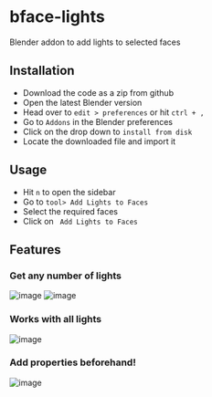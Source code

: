 # bface-lights
Blender addon to add lights to selected faces

## Installation

- Download the code as a zip from github
- Open the latest Blender version
- Head over to `edit > preferences` or hit `ctrl + ,`
- Go to `Addons` in the Blender preferences
- Click on the drop down to `install from disk`
- Locate the downloaded file and import it

## Usage
- Hit `n` to open the sidebar
- Go to `tool> Add Lights to Faces`
- Select the required faces
- Click on ` Add Lights to Faces`

## Features

### Get any number of lights
![image](https://github.com/user-attachments/assets/0473846c-e1eb-459e-9ca8-5e4251e05c72)
![image](https://github.com/user-attachments/assets/3cea667e-e84b-4b73-88ad-0e24744697c8)

### Works with all lights 
![image](https://github.com/user-attachments/assets/3f6dca05-c5a8-4138-943c-869bfbc1814a)

### Add properties beforehand!
![image](https://github.com/user-attachments/assets/4fbb87a0-0190-4ae4-abfe-6960547d0014)
